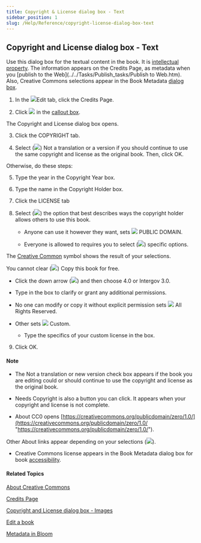 ```yaml
---
title: Copyright & License dialog box - Text
sidebar_position: 1
slug: /Help/Reference/copyright-license-dialog-box-text
---
```


## Copyright and License dialog box - Text

Use this dialog box for the textual content in the book. It is [intellectual property](../../Concepts/Intellectual_Property.md). The information appears on the Credits Page, as metadata when you [publish to the Web](../../Tasks/Publish_tasks/Publish to Web.htm). Also, Creative Commons selections appear in the Book Metadata [dialog box](Book_Metadata_dialog_box.md).

1.  In the ![](/ref-docs-assets/images/User_Interface/Tabs/EditTab.png)Edit tab, click the Credits Page.
    
2.  Click ![](/ref-docs-assets/images/Concepts/copyrightbutton.png) in the [callout box](../../Concepts/Callout_box.md).
    

The Copyright and License dialog box opens.

3.  Click the COPYRIGHT tab.
    
4.  Select (![](/ref-docs-assets/images/SelectedCheckboxBLUE.png)) Not a translation or a version if you should continue to use the same copyright and license as the original book. Then, click OK.
    

Otherwise, do these steps:

5.  Type the year in the Copyright Year box.
    
6.  Type the name in the Copyright Holder box.
    
7.  Click the LICENSE tab
    
8.  Select (![](/ref-docs-assets/images/User_Interface/Dialog_boxes/SelectedRadioBLUE.png)) the option that best describes ways the copyright holder allows others to use this book.
    
    -   Anyone can use it however they want, sets ![](/ref-docs-assets/images/User_Interface/Dialog_boxes/Public_CC0.png) PUBLIC DOMAIN.
        
    -   Everyone is allowed to requires you to select (![](/ref-docs-assets/images/User_Interface/Dialog_boxes/SelectedCheckboxBLUE.png)) specific options.
        

The [Creative Common](../../Concepts/About_Creative_Commons.md) symbol shows the result of your selections.

You cannot clear (![](/ref-docs-assets/images/User_Interface/Dialog_boxes/ClearedCheckBoxGREEN.png)) Copy this book for free.

-   Click the down arrow (![](/ref-docs-assets/images/User_Interface/Dialog_boxes/DownArrowGray.png)) and then choose 4.0 or Intergov 3.0.
    
-   Type in the box to clarify or grant any additional permissions.
    
-   No one can modify or copy it without explicit permission sets ![](/ref-docs-assets/images/User_Interface/Dialog_boxes/CUSTOM.png) All Rights Reserved.
    
-   Other sets ![](/ref-docs-assets/images/User_Interface/Dialog_boxes/CUSTOM.png) Custom.
    
    -   Type the specifics of your custom license in the box.
        

9.  Click OK.
    

#### Note

-   The Not a translation or new version check box appears if the book you are editing could or should continue to use the copyright and license as the original book. 
    
-   Needs Copyright is also a button you can click. It appears when your copyright and license is not complete.
    

-   About CC0 opens [https://creativecommons.org/publicdomain/zero/1.0/](https://creativecommons.org/publicdomain/zero/1.0/ "https://creativecommons.org/publicdomain/zero/1.0/").
    

Other About links appear depending on your selections (![](/ref-docs-assets/images/User_Interface/Dialog_boxes/SelectedCheckboxBLUE.png)).

-   Creative Commons license appears in the Book Metadata dialog box for book [accessibility](../../Tasks/Publish_tasks/Accessibility.md).
    

#### Related Topics

[About Creative Commons](../../Concepts/About_Creative_Commons.md)

[Credits Page](../../Concepts/Credits_Page.md)

[Copyright and License dialog box - Images](Copyright_License_dialog_box_Images.md)

[Edit a book](../../Tasks/Edit_tasks/Edit_a_book.md)

[Metadata in Bloom](../../Concepts/Metadata_in_Bloom.md)